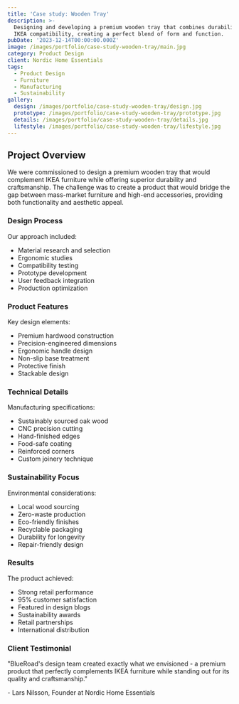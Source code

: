 ```yaml
---
title: 'Case study: Wooden Tray'
description: >-
  Designing and developing a premium wooden tray that combines durability with
  IKEA compatibility, creating a perfect blend of form and function.
pubDate: '2023-12-14T00:00:00.000Z'
image: /images/portfolio/case-study-wooden-tray/main.jpg
category: Product Design
client: Nordic Home Essentials
tags:
  - Product Design
  - Furniture
  - Manufacturing
  - Sustainability
gallery:
  design: /images/portfolio/case-study-wooden-tray/design.jpg
  prototype: /images/portfolio/case-study-wooden-tray/prototype.jpg
  details: /images/portfolio/case-study-wooden-tray/details.jpg
  lifestyle: /images/portfolio/case-study-wooden-tray/lifestyle.jpg
---
```


## Project Overview

We were commissioned to design a premium wooden tray that would complement IKEA furniture while offering superior durability and craftsmanship. The challenge was to create a product that would bridge the gap between mass-market furniture and high-end accessories, providing both functionality and aesthetic appeal.

### Design Process

Our approach included:
- Material research and selection
- Ergonomic studies
- Compatibility testing
- Prototype development
- User feedback integration
- Production optimization

### Product Features

Key design elements:
- Premium hardwood construction
- Precision-engineered dimensions
- Ergonomic handle design
- Non-slip base treatment
- Protective finish
- Stackable design

### Technical Details

Manufacturing specifications:
- Sustainably sourced oak wood
- CNC precision cutting
- Hand-finished edges
- Food-safe coating
- Reinforced corners
- Custom joinery technique

### Sustainability Focus

Environmental considerations:
- Local wood sourcing
- Zero-waste production
- Eco-friendly finishes
- Recyclable packaging
- Durability for longevity
- Repair-friendly design

### Results

The product achieved:
- Strong retail performance
- 95% customer satisfaction
- Featured in design blogs
- Sustainability awards
- Retail partnerships
- International distribution

### Client Testimonial

"BlueRoad's design team created exactly what we envisioned - a premium product that perfectly complements IKEA furniture while standing out for its quality and craftsmanship."

\- Lars Nilsson, Founder at Nordic Home Essentials
